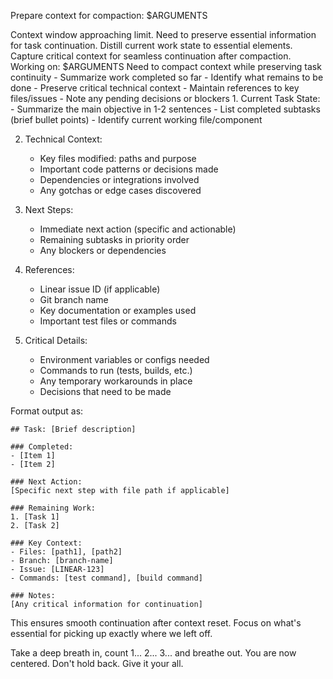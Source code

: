 Prepare context for compaction: $ARGUMENTS

<ultrathink>
Context window approaching limit. Need to preserve essential information for task continuation.
</ultrathink>

<megaexpertise type="context-preservation-specialist">
Distill current work state to essential elements. Capture critical context for seamless continuation after compaction.
</megaexpertise>

<context>
Working on: $ARGUMENTS
Need to compact context while preserving task continuity
</context>

<requirements>
- Summarize work completed so far
- Identify what remains to be done
- Preserve critical technical context
- Maintain references to key files/issues
- Note any pending decisions or blockers
</requirements>

<actions>
1. Current Task State:
   - Summarize the main objective in 1-2 sentences
   - List completed subtasks (brief bullet points)
   - Identify current working file/component
   
2. Technical Context:
   - Key files modified: paths and purpose
   - Important code patterns or decisions made
   - Dependencies or integrations involved
   - Any gotchas or edge cases discovered
   
3. Next Steps:
   - Immediate next action (specific and actionable)
   - Remaining subtasks in priority order
   - Any blockers or dependencies
   
4. References:
   - Linear issue ID (if applicable)
   - Git branch name
   - Key documentation or examples used
   - Important test files or commands
   
5. Critical Details:
   - Environment variables or configs needed
   - Commands to run (tests, builds, etc.)
   - Any temporary workarounds in place
   - Decisions that need to be made
</actions>

Format output as:
```
## Task: [Brief description]

### Completed:
- [Item 1]
- [Item 2]

### Next Action:
[Specific next step with file path if applicable]

### Remaining Work:
1. [Task 1]
2. [Task 2]

### Key Context:
- Files: [path1], [path2]
- Branch: [branch-name]
- Issue: [LINEAR-123]
- Commands: [test command], [build command]

### Notes:
[Any critical information for continuation]
```

This ensures smooth continuation after context reset. Focus on what's essential for picking up exactly where we left off.

Take a deep breath in, count 1... 2... 3... and breathe out. You are now centered. Don't hold back. Give it your all.